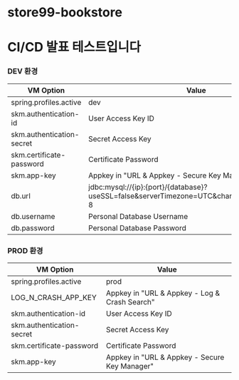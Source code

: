 # store99-bookstore

# CI/CD 발표 테스트입니다

### DEV 환경

| VM Option                 | Value                                                                                       |
|---------------------------|---------------------------------------------------------------------------------------------|
| spring.profiles.active    | dev                                                                                         |
| skm.authentication-id     | User Access Key ID                                                                          |
| skm.authentication-secret | Secret Access Key                                                                           |
| skm.certificate-password  | Certificate Password                                                                        |
| skm.app-key               | Appkey in "URL & Appkey - Secure Key Manager"                                               |
| db.url                    | jdbc:mysql://{ip}:{port}/{database}?useSSL=false&serverTimezone=UTC&characterEncoding=UTF-8 |
| db.username               | Personal Database Username                                                                  |
| db.password               | Personal Database Password                                                                  |

### PROD 환경

| VM Option                 | Value                                         |
|---------------------------|-----------------------------------------------|
| spring.profiles.active    | prod                                          |
| LOG_N_CRASH_APP_KEY       | Appkey in "URL & Appkey - Log & Crash Search" |
| skm.authentication-id     | User Access Key ID                            |
| skm.authentication-secret | Secret Access Key                             |
| skm.certificate-password  | Certificate Password                          |
| skm.app-key               | Appkey in "URL & Appkey - Secure Key Manager" |
